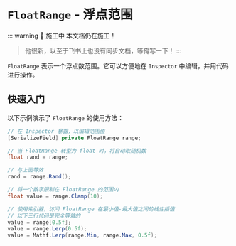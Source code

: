 # `FloatRange` - 浮点范围

::: warning 🚧 施工中
本文档仍在施工！  
> 他很新，以至于飞书上也没有同步文档，等俺写一下！
:::

`FloatRange` 表示一个浮点数范围。它可以方便地在 `Inspector` 中编辑，并用代码进行操作。  


## 快速入门

以下示例演示了 `FloatRange` 的使用方法：

```C#
// 在 Inspector 暴露，以编辑范围值
[SerializeField] private FloatRange range;

// 当 FloatRange 转型为 float 时，将自动取随机数
float rand = range;

// 与上面等效
rand = range.Rand();

// 将一个数字限制在 FloatRange 的范围内
float value = range.Clamp(10);

// 使用索引器，访问 FloatRange 在最小值-最大值之间的线性插值
// 以下三行代码是完全等效的
value = range[0.5f];
value = range.Lerp(0.5f);
value = Mathf.Lerp(range.Min, range.Max, 0.5f);
```